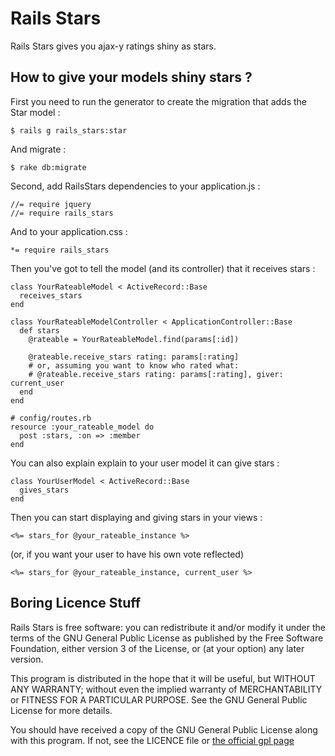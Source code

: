 Rails Stars
===========

Rails Stars gives you ajax-y ratings shiny as stars.


How to give your models shiny stars ?
-------------------------------------

First you need to run the generator to create the migration that
adds the Star model :

    $ rails g rails_stars:star

And migrate :

    $ rake db:migrate

Second, add RailsStars dependencies to your application.js :

    //= require jquery
    //= require rails_stars

And to your application.css :

    *= require rails_stars

Then you've got to tell the model (and its controller) that it receives stars :

    class YourRateableModel < ActiveRecord::Base
      receives_stars
    end

    class YourRateableModelController < ApplicationController::Base
      def stars
        @rateable = YourRateableModel.find(params[:id])

        @rateable.receive_stars rating: params[:rating]
        # or, assuming you want to know who rated what:
        # @rateable.receive_stars rating: params[:rating], giver: current_user
      end
    end

    # config/routes.rb
    resource :your_rateable_model do
      post :stars, :on => :member
    end

You can also explain explain to your user model it can give stars :

    class YourUserModel < ActiveRecord::Base
      gives_stars
    end

Then you can start displaying and giving stars in your views :

    <%= stars_for @your_rateable_instance %>

(or, if you want your user to have his own vote reflected)

    <%= stars_for @your_rateable_instance, current_user %>


Boring Licence Stuff
--------------------

Rails Stars is free software: you can redistribute it and/or modify
it under the terms of the GNU General Public License as published by
the Free Software Foundation, either version 3 of the License, or
(at your option) any later version.

This program is distributed in the hope that it will be useful,
but WITHOUT ANY WARRANTY; without even the implied warranty of
MERCHANTABILITY or FITNESS FOR A PARTICULAR PURPOSE.  See the
GNU General Public License for more details.

You should have received a copy of the GNU General Public License
along with this program.  If not, see the LICENCE file or
[the official gpl page](http://www.gnu.org/licenses/)
